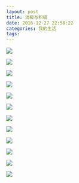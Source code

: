 ```yaml
---
layout: post
title: 消极与积极
date: 2016-12-27 22:58:22
categories: 我的生活
tags: 
---
```



![]({{site:url}}/assets/20161227/Asset.jpg)

![]({{site:url}}/assets/20161227/Asset-1.jpg)

![]({{site:url}}/assets/20161227/Asset-2.jpg)

![]({{site:url}}/assets/20161227/Asset-3.jpg)

![]({{site:url}}/assets/20161227/Asset-4.jpg)

![]({{site:url}}/assets/20161227/Asset-5.jpg)

![]({{site:url}}/assets/20161227/Asset-6.jpg)

![]({{site:url}}/assets/20161227/Asset-7.jpg)

![]({{site:url}}/assets/20161227/Asset-8.jpg)

![]({{site:url}}/assets/20161227/Asset-9.jpg)

![]({{site:url}}/assets/20161227/Asset-10.jpg)

![]({{site:url}}/assets/20161227/Asset-11.jpg)
